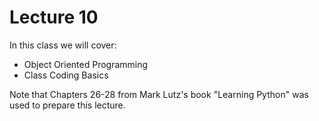 # Lecture 10

In this class we will cover:

- Object Oriented Programming
- Class Coding Basics

Note that Chapters 26-28 from Mark Lutz's book "Learning Python" was used to prepare this lecture.